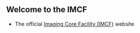 ## Welcome to the IMCF

* The official [Imaging Core Facility (IMCF)](https://biozentrum.unibas.ch/imcf) website
